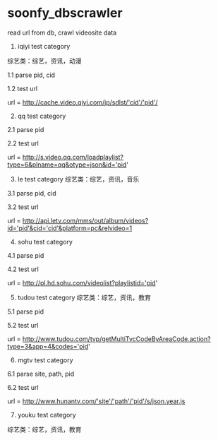 # soonfy_dbscrawler
read url from db, crawl videosite data

1. iqiyi test category

综艺类：综艺，资讯，动漫

1.1 parse pid, cid

1.2 test url

url = http://cache.video.qiyi.com/jp/sdlst/'cid'/'pid'/

2. qq test category

2.1 parse pid

2.2 test url

url = http://s.video.qq.com/loadplaylist?type=6&plname=qq&otype=json&id='pid'

3. le test category
综艺类：综艺，资讯，音乐

3.1 parse pid, cid

3.2 test url

url = http://api.letv.com/mms/out/album/videos?id='pid'&cid='cid'&platform=pc&relvideo=1

4. sohu test category

4.1 parse pid

4.2 test url

url = http://pl.hd.sohu.com/videolist?playlistid='pid'

5. tudou test category
综艺类：综艺，资讯，教育

5.1 parse pid

5.2 test url

url = http://www.tudou.com/tvp/getMultiTvcCodeByAreaCode.action?type=3&app=4&codes='pid'

6. mgtv test category

6.1 parse site, path, pid

6.2 test url

url = http://www.hunantv.com/'site'/'path'/'pid'/s/json.year.js

7. youku test category

综艺类：综艺，资讯，教育
